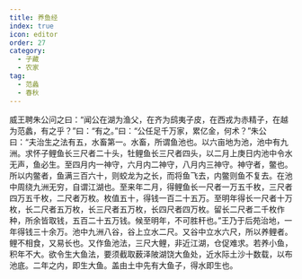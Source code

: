 ```yaml
---
title: 养鱼经
index: true
icon: editor
order: 27
category:
  - 子藏
  - 农家
tag:
  - 范蠡
  - 春秋
---
```


威王聘朱公问之曰：“闻公在湖为渔父，在齐为鸱夷子皮，在西戎为赤精子，在越为范蠡，有之乎？”曰：“有之。”曰：“公任足千万家，累亿金，何术？”朱公曰：“夫治生之法有五，水畜第一。水畜，所谓鱼池也。以六亩地为池，池中有九洲。求怀子鲤鱼长三尺者二十头，牡鲤鱼长三尺者四头，以二月上庚日内池中令水无声，鱼必生。至四月内一神守，六月内二神守，八月内三神守。神守者，鳖也。所以内鳖者，鱼满三百六十，则蛟龙为之长，而将鱼飞去，内鳖则鱼不复去。在池中周绕九洲无穷，自谓江湖也。至来年二月，得鲤鱼长一尺者一万五千枚，三尺者四万五千枚，二尺者万枚。枚值五十，得钱一百二十五万。至明年得长一尺者十万枚，长二尺者五万枚，长三尺者五万枚，长四尺者四万枚。留长二尺者二千枚作种，所余皆取钱，五百二十五万钱。候至明年，不可胜秆也。”王乃于后苑治地，一年得钱三十余万。池中九洲八谷，谷上立水二尺。又谷中立水六尺，所以养鲤者。鲤不相食，又易长也。又作鱼池法，三尺大鲤，非近江湖，仓促难求。若养小鱼，积年不大。欲令生大鱼法，要须截取薮泽陂湖饶大鱼处，近水际土沙十数载，以布池底。二年之内，即生大鱼。盖由土中先有大鱼子，得水即生也。  
